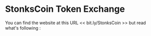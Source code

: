 # StonksCoin Token Exchange

You can find the website at this URL << bit.ly/StonksCoin >> but read what's following : 
